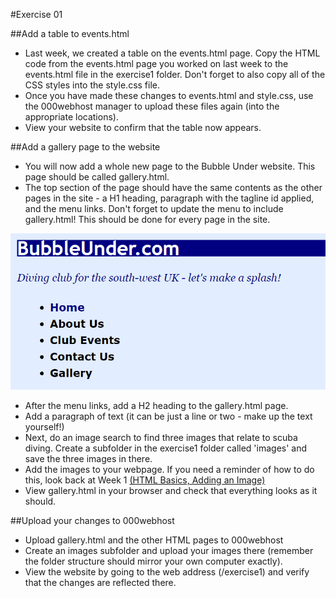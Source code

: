 #Exercise 01

##Add a table to events.html

- Last week, we created a table on the events.html page. Copy the HTML code from the events.html page you worked on last week to the events.html file in the exercise1 folder. Don't forget to also copy all of the CSS styles into the style.css file.
- Once you have made these changes to events.html and style.css, use the 000webhost manager to upload these files again (into the appropriate locations).
- View your website to confirm that the table now appears.

##Add a gallery page to the website

- You will now add a whole new page to the Bubble Under website. This page should be called gallery.html.
- The top section of the page should have the same contents as the other pages in the site - a H1 heading, paragraph with the tagline id applied, and the menu links. Don't forget to update the menu to include gallery.html! This should be done for every page in the site.

![](./img/19.png)

- After the menu links, add a H2 heading to the gallery.html page.
- Add a paragraph of text (it can be just a line or two - make up the text yourself!)
- Next, do an image search to find three images that relate to scuba diving. Create a subfolder in the exercise1 folder called 'images' and save the three images in there.
- Add the images to your webpage. If you need a reminder of how to do this, look back at Week 1  <a href="https://tutors-design.netlify.com/lab/website-dev-1.netlify.com/topic-01-HTML/book-02-adding-image" target="_ blank">(HTML Basics, Adding an Image)</a>
- View gallery.html in your browser and check that everything looks as it should.

##Upload your changes to 000webhost

- Upload gallery.html and the other HTML pages to 000webhost
- Create an images subfolder and upload your images there (remember the folder structure should mirror your own computer exactly).
- View the website by going to the web address (/exercise1) and verify that the changes are reflected there.

